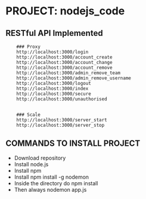 
# PROJECT: nodejs_code



## RESTful API Implemented

        ### Proxy
        http://localhost:3000/login
        http://localhost:3000/account_create
        http://localhost:3000/account_change
        http://localhost:3000/account_remove
        http://localhost:3000/admin_remove_team
        http://localhost:3000/admin_remove_username
        http://localhost:3000/logout
        http://localhost:3000/index
        http://localhost:3000/secure
        http://localhost:3000/unauthorised


        ### Scaĺe
        http://localhost:3000/server_start
        http://localhost:3000/server_stop




## COMMANDS TO INSTALL PROJECT

- Download repository
- Install node.js
- Install npm
- Install npm install -g nodemon
- Inside the directory do npm install
- Then always nodemon app.js

